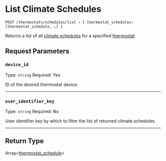 # List Climate Schedules

```
POST /thermostats/schedules/list ⇒ { thermostat_schedules: [thermostat_schedule, …] }
```

Returns a list of all [climate schedules](https://docs.seam.co/latest/capability-guides/thermostats/creating-and-managing-climate-schedules) for a specified [thermostat](https://docs.seam.co/latest/capability-guides/thermostats).

## Request Parameters

### `device_id`

Type: `string`
Required: Yes

ID of the desired thermostat device.

***

### `user_identifier_key`

Type: `string`
Required: No

User identifier key by which to filter the list of returned climate schedules.

***

## Return Type

Array<[thermostat\_schedule](./)>
